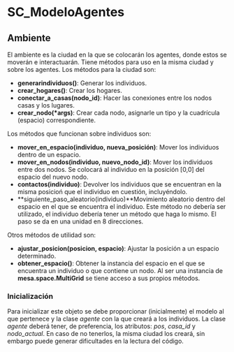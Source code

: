 # SC_ModeloAgentes

## Ambiente
El ambiente es la ciudad en la que se colocarán los agentes, donde estos se moverán e interactuarán. Tiene métodos para uso en la misma ciudad y sobre los agentes. 
Los métodos para la ciudad son:

* **generarindividuos()**: Generar los individuos.
* **crear_hogares()**: Crear los hogares.
* **conectar_a_casas(nodo_id)**: Hacer las conexiones entre los nodos casas y los lugares.
* **crear_nodo(\*args)**: Crear cada nodo, asignarle un tipo y la cuadrícula (espacio) correspondiente.


Los métodos que funcionan sobre individuos son:

* **mover_en_espacio(individuo, nueva_posición)**: Mover los individuos dentro de un espacio.
* **mover_en_nodos(individuo, nuevo_nodo_id)**: Mover los individuos entre dos nodos. Se colocará al individuo en la posición [0,0] del espacio del nuevo nodo.
* **contactos(individuo)**: Devolver los individuos que se encuentran en la misma posicioń que el individuo en cuestión, incluyéndolo.
* **siguiente_paso_aleatorio(individuo)**Movimiento aleatorio dentro del espacio en el que se encuentra el individuo. Este método no debería ser utilizado, el individuo debería tener un método que haga lo mismo. El paso se da en una unidad en 8 direcciones.

Otros métodos de utilidad son:

* **ajustar_posicion(posicion, espacio)**: Ajustar la posición a un espacio determinado.
* **obtener_espacio()**: Obtener la instancia del espacio en el que se encuentra un individuo o que contiene un nodo. Al ser una instancia de **mesa.space.MultiGrid** se tiene acceso a sus propios métodos.

### Inicialización

Para inicializar este objeto se debe proporcionar (inicialmente) el modelo al que pertenece y la clase *agente* con la que creará a los individuos. La clase *agente* deberá tener, de preferencia, los atributos: *pos*, *casa_id* y *nodo_actual*. En caso de no tenerlos, la misma ciudad los creará, sin embargo puede generar dificultades en la lectura del código.
